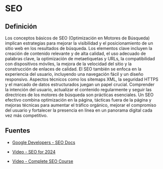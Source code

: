 
# SEO

## Definición


Los conceptos básicos de SEO (Optimización en Motores de Búsqueda) implican estrategias para mejorar la visibilidad y el posicionamiento de un sitio web en los resultados de búsqueda. Los elementos clave incluyen la creación de contenido relevante y de alta calidad, el uso adecuado de palabras clave, la optimización de metaetiquetas y URLs, la compatibilidad con dispositivos móviles, la mejora de la velocidad del sitio y la construcción de enlaces de calidad. El SEO también se enfoca en la experiencia del usuario, incluyendo una navegación fácil y un diseño responsivo. Aspectos técnicos como los sitemaps XML, la seguridad HTTPS y el marcado de datos estructurados juegan un papel crucial. Comprender la intención del usuario, actualizar el contenido regularmente y seguir las directrices de los motores de búsqueda son prácticas esenciales. Un SEO efectivo combina optimización en la página, tácticas fuera de la página y mejoras técnicas para aumentar el tráfico orgánico, mejorar el compromiso del usuario y fortalecer la presencia en línea en un panorama digital cada vez más competitivo.



## Fuentes


- [Google Developers - SEO Docs](https://developers.google.com/search/docs?hl=es-419)

- [Video - SEO for 2024](https://www.youtube.com/watch?v=8YDUP-RH_4g)

- [Video - Complete SEO Course](https://www.youtube.com/watch?v=xsVTqzratPs)